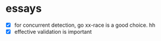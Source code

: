 # essays
- [x] for concurrent detection, go xx-race is a good choice. hh
- [x] effective validation is important
